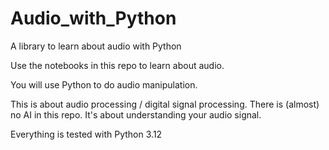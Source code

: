 # Audio_with_Python
A library to learn about audio with Python

Use the notebooks in this repo to learn about audio. 

You will use Python to do audio manipulation. 

This is about audio processing / digital signal processing. There is (almost) no AI in this repo. 
It's about understanding your audio signal.

Everything is tested with Python 3.12
